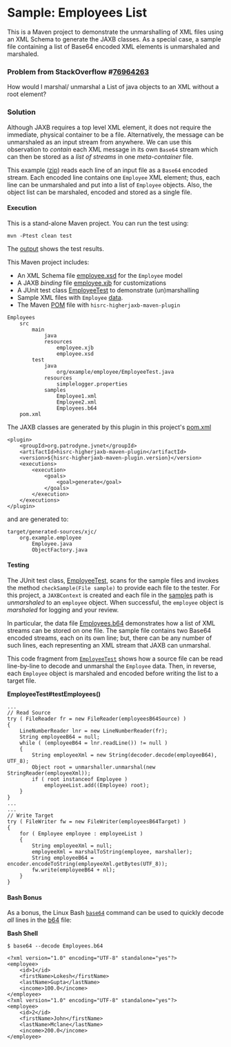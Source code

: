 # Sample: Employees List

This is a Maven project to demonstrate the unmarshalling of XML files using an XML Schema to generate the JAXB classes. As a special case, a sample file containing a list of Base64 encoded XML elements is unmarshaled and marshaled.

### Problem from StackOverflow #[76964263](https://stackoverflow.com/questions/76964263/)

How would I marshal/ unmarshal a List of java objects to an XML without a root element?

### Solution

Although JAXB requires a top level XML element, it does not require the immediate, physical container to be a file. Alternatively, the message can be unmarshaled as an input stream from anywhere. We can use this observation to *contain* each XML message in its own `Base64` stream which can then be stored as a *list of streams* in one *meta-container* file.

This example ([zip][7]) reads each line of an input file as a `Base64` encoded stream. Each encoded line contains one `Employee` XML element; thus, each line can be unmarshaled and put into a list of `Employee` objects. Also, the object list can be marshaled, encoded and stored as a single file.

#### Execution

This is a stand-alone Maven project. You can run the test using:

~~~
mvn -Ptest clean test
~~~

The [output][6] shows the test results.

This Maven project includes:

+ An XML Schema file [employee.xsd][2] for the `Employee` model
+ A JAXB *binding* file [employee.xjb][3] for customizations
+ A JUnit test class [EmployeeTest][4] to demonstrate (un)marshalling
+ Sample XML files with `Employee` [data][5].
+ The Maven [POM][1] file with `hisrc-higherjaxb-maven-plugin`

~~~
Employees
    src
        main
            java
            resources
                employee.xjb
                employee.xsd
        test
            java
                org/example/employee/EmployeeTest.java
            resources
                simplelogger.properties
            samples
                Employee1.xml
                Employee2.xml
                Employees.b64
    pom.xml
~~~

The JAXB classes are generated by this plugin in this project's [pom.xml][1]

~~~
<plugin>
    <groupId>org.patrodyne.jvnet</groupId>
    <artifactId>hisrc-higherjaxb-maven-plugin</artifactId>
    <version>${hisrc-higherjaxb-maven-plugin.version}</version>
    <executions>
        <execution>
            <goals>
                <goal>generate</goal>
            </goals>
        </execution>
    </executions>
</plugin>
~~~

and are generated to:

~~~
target/generated-sources/xjc/
    org.example.employee
        Employee.java
        ObjectFactory.java
~~~

#### Testing

The JUnit test class, [EmployeeTest][4], scans for the sample files and invokes the method `checkSample(File sample)` to provide each file to the tester. For this project, a `JAXBContext` is created and each file in the [samples][5] path is *unmarshaled* to an `employee` object. When successful, the `employee` object is *marshaled* for logging and your review.

In particular, the data file [Employees.b64][8] demonstrates how a list of XML streams can be stored on one file. The sample file contains two Base64 encoded streams, each on its own line; but, there can be any number of such lines, each representing an XML stream that JAXB can unmarshal.

This code fragment from [`EmployeeTest`][4] shows how a source file can be read line-by-line to decode and unmarshal the `Employee` data. Then, in reverse, each `Employee` object is marshaled and encoded before writing the list to a target file.

**EmployeeTest#testEmployees()**
~~~
...
// Read Source
try ( FileReader fr = new FileReader(employeesB64Source) )
{
    LineNumberReader lnr = new LineNumberReader(fr);
    String employeeB64 = null;
    while ( (employeeB64 = lnr.readLine()) != null )
    {
        String employeeXml = new String(decoder.decode(employeeB64), UTF_8);
        Object root = unmarshaller.unmarshal(new StringReader(employeeXml));
        if ( root instanceof Employee )
            employeeList.add((Employee) root);
    }
}
...
...
// Write Target
try ( FileWriter fw = new FileWriter(employeesB64Target) )
{
    for ( Employee employee : employeeList )
    {
        String employeeXml = null;
        employeeXml = marshalToString(employee, marshaller);
        String employeeB64 = encoder.encodeToString(employeeXml.getBytes(UTF_8));
        fw.write(employeeB64 + nl);
    }
}
~~~

#### Bash Bonus

As a bonus, the Linux Bash [`base64`][9] command can be used to quickly decode *all* lines in the [b64][8] file:

**Bash Shell**
~~~
$ base64 --decode Employees.b64

<?xml version="1.0" encoding="UTF-8" standalone="yes"?>
<employee>
    <id>1</id>
    <firstName>Lokesh</firstName>
    <lastName>Gupta</lastName>
    <income>100.0</income>
</employee>
<?xml version="1.0" encoding="UTF-8" standalone="yes"?>
<employee>
    <id>2</id>
    <firstName>John</firstName>
    <lastName>Mclane</lastName>
    <income>200.0</income>
</employee>
~~~

<!-- References -->

[1]: https://github.com/patrodyne/hisrc-higherjaxb/blob/master/assembly/samples/employees/project-pom.xml
[2]: https://github.com/patrodyne/hisrc-higherjaxb/blob/master/assembly/samples/employees/src/main/resources/employee.xsd
[3]: https://github.com/patrodyne/hisrc-higherjaxb/blob/master/assembly/samples/employees/src/main/resources/employee.xjb
[4]: https://github.com/patrodyne/hisrc-higherjaxb/blob/master/assembly/samples/employees/src/test/java/org/example/employee/EmployeeTest.java
[5]: https://github.com/patrodyne/hisrc-higherjaxb/tree/master/assembly/samples/employees/src/test/samples
[6]: https://github.com/patrodyne/hisrc-higherjaxb/blob/master/assembly/samples/employees/OUTPUT.txt
[7]: https://github.com/patrodyne/hisrc-higherjaxb/releases/download/2.1.1/hisrc-higherjaxb-sample-employees-2.1.1-mvn-src.zip
[8]: https://github.com/patrodyne/hisrc-higherjaxb/tree/master/assembly/samples/employees/src/test/samples/Employees.b64
[9]: https://linux.die.net/man/1/base64



